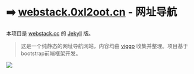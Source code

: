 # ➡️ [webstack.0xl2oot.cn](https://hackeros.ink/) - 网址导航

本项目是 [webstack.cc](https://github.com/WebStackPage/WebStackPage.github.io) 的 [Jekyll](https://jekyllrb.com/) 版。

> 这是一个纯静态的网址导航网站，内容均由 [viggo](http://viggoz.com/) 收集并整理。项目基于bootstrap前端框架开发。

![](https://webstack.0xl2oot.cn/assets/images/preview.gif)
